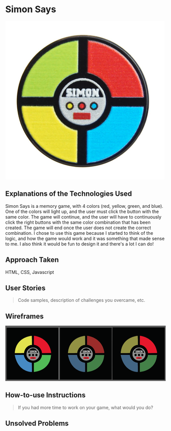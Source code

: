 # Simon Says

<img src= "./images/simon-says-a-classic-game-3.jpg">

## Explanations of the Technologies Used

Simon Says is a memory game, with 4 colors (red, yellow, green, and blue). One of the colors will light up, and the user must 
click the button with the same color. The game will continue, and the user will have to continuously click the right buttons with the 
same color combination that has been created. The game will end once the user does not create the correct combination. I chose to use this
game because I started to think of the logic, and how the game would work and it was something that made sense to me. I also think it would
be fun to design it and there's a lot I can do!

## Approach Taken

HTML, CSS, Javascript

## User Stories

> Code samples, description of challenges you overcame, etc.

## Wireframes

<img src= "./images/Screen Shot 2017-07-11 at 3.12.49 PM.png">

## How-to-use Instructions

> If you had more time to work on your game, what would you do?

## Unsolved Problems
